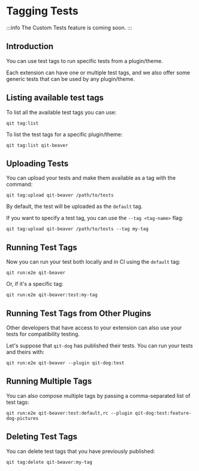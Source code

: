 # Tagging Tests

:::info
The Custom Tests feature is coming soon.
:::

## Introduction

You can use test tags to run specific tests from a plugin/theme.

Each extension can have one or multiple test tags, and we also offer some generic tests that can be used by any plugin/theme.

## Listing available test tags

To list all the available test tags you can use:

```qitbash
qit tag:list
```

To list the test tags for a specific plugin/theme:

```qitbash
qit tag:list qit-beaver
```

## Uploading Tests

You can upload your tests and make them available as a tag with the command:

```qitbash
qit tag:upload qit-beaver /path/to/tests
```

By default, the test will be uploaded as the `default` tag.

If you want to specify a test tag, you can use the `--tag <tag-name>` flag:

```qitbash
qit tag:upload qit-beaver /path/to/tests --tag my-tag
```

## Running Test Tags

Now you can run your test both locally and in CI using the `default` tag:

```qitbash
qit run:e2e qit-beaver
```

Or, if it's a specific tag:

```qitbash
qit run:e2e qit-beaver:test:my-tag
```

## Running Test Tags from Other Plugins

Other developers that have access to your extension can also use your tests for compatibility testing.

Let's suppose that `qit-dog` has published their tests. You can run your tests and theirs with:

```qitbash
qit run:e2e qit-beaver --plugin qit-dog:test
```

## Running Multiple Tags

You can also compose multiple tags by passing a comma-separated list of test tags:

```qitbash
qit run:e2e qit-beaver:test:default,rc --plugin qit-dog:test:feature-dog-pictures
```

## Deleting Test Tags

You can delete test tags that you have previously published:

```qitbash
qit tag:delete qit-beaver:my-tag
```